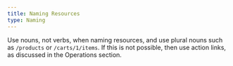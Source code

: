 ```yaml
---
title: Naming Resources
type: Naming
---
```


Use nouns, not verbs, when naming resources, and use plural nouns such as `/products` or `/carts/1/items`. If this is not possible, then use action links, as discussed in the Operations section.
